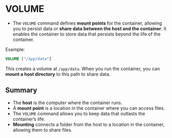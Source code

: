 # VOLUME

* The `VOLUME` command defines **mount points** for the container, allowing you to persist data or **share data between the host and the container**. It enables the container to store data that persists beyond the life of the container.

Example:

```dockerfile
VOLUME ["/app/data"]
```

This creates a volume at `/app/data`. When you run the container, you can **mount a host directory** to this path to share data.

## Summary 

* The **host** is the computer where the container runs.
* A **mount point** is a location in the container where you can access files.
* The `VOLUME` command allows you to keep data that outlasts the container’s life.
* **Mounting** connects a folder from the host to a location in the container, allowing them to share files.
  
